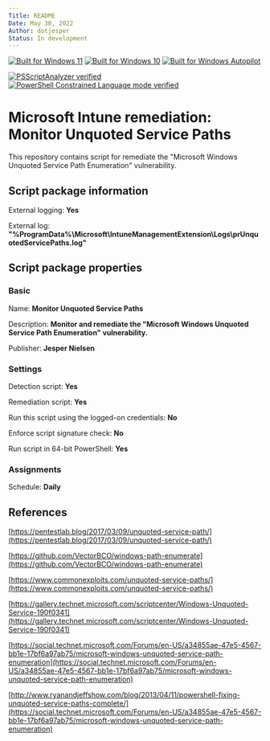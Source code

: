 ```yaml
---
Title: README
Date: May 30, 2022
Author: dotjesper
Status: In development
---
```


[![Built for Windows 11](https://img.shields.io/badge/Built%20for%20Windows%2011-Yes-blue?style=flat)](https://windows.com/ "Built for Windows 11")
[![Built for Windows 10](https://img.shields.io/badge/Built%20for%20Windows%2010-Yes-blue?style=flat)](https://windows.com/ "Built for Windows 10")
[![Built for Windows Autopilot](https://img.shields.io/badge/Built%20for%20Windows%20Autopilot-Yes-blue?style=flat)](https://docs.microsoft.com/en-us/mem/autopilot/windows-autopilot/ "Windows Autopilot")

[![PSScriptAnalyzer verified](https://img.shields.io/badge/PowerShell%20Script%20Analyzer%20verified-No-green?style=flat)](https://docs.microsoft.com/en-us/powershell/module/psscriptanalyzer/ "PowerShell Script Analyzer")
[![PowerShell Constrained Language mode verified](https://img.shields.io/badge/PowerShell%20Constrained%20Language%20mode%20verified-No-green?style=flat)](https://docs.microsoft.com/en-us/powershell/module/microsoft.powershell.core/about/about_language_modes/ "PowerShell Language mode")

# Microsoft Intune remediation: Monitor Unquoted Service Paths

This repository contains script for remediate the "Microsoft Windows Unquoted Service Path Enumeration" vulnerability.

## Script package information

External logging: **Yes**

External log: **"%ProgramData%\Microsoft\IntuneManagementExtension\Logs\prUnquotedServicePaths.log"**

## Script package properties

### Basic

Name: **Monitor Unquoted Service Paths**

Description: **Monitor and remediate the "Microsoft Windows Unquoted Service Path Enumeration" vulnerability.**

Publisher: **Jesper Nielsen**

### Settings

Detection script: **Yes**

Remediation script: **Yes**

Run this script using the logged-on credentials: **No**

Enforce script signature check: **No**

Run script in 64-bit PowerShell: **Yes**

### Assignments

Schedule: **Daily**

## References

[https://pentestlab.blog/2017/03/09/unquoted-service-path/](https://pentestlab.blog/2017/03/09/unquoted-service-path/)

[https://github.com/VectorBCO/windows-path-enumerate](https://github.com/VectorBCO/windows-path-enumerate)

[https://www.commonexploits.com/unquoted-service-paths/](https://www.commonexploits.com/unquoted-service-paths/)

[https://gallery.technet.microsoft.com/scriptcenter/Windows-Unquoted-Service-190f0341](https://gallery.technet.microsoft.com/scriptcenter/Windows-Unquoted-Service-190f0341)

[https://social.technet.microsoft.com/Forums/en-US/a34855ae-47e5-4567-bb1e-17bf6a97ab75/microsoft-windows-unquoted-service-path-enumeration](https://social.technet.microsoft.com/Forums/en-US/a34855ae-47e5-4567-bb1e-17bf6a97ab75/microsoft-windows-unquoted-service-path-enumeration)

[http://www.ryanandjeffshow.com/blog/2013/04/11/powershell-fixing-unquoted-service-paths-complete/](https://social.technet.microsoft.com/Forums/en-US/a34855ae-47e5-4567-bb1e-17bf6a97ab75/microsoft-windows-unquoted-service-path-enumeration)